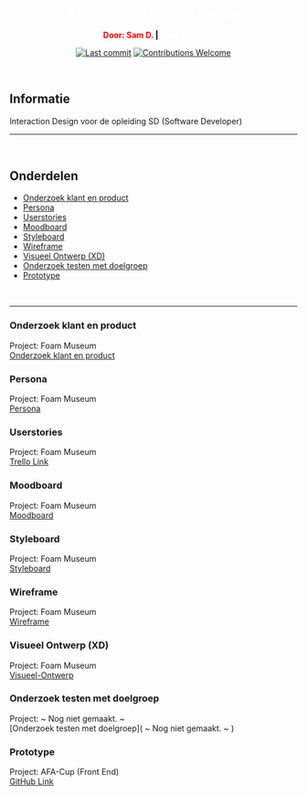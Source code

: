 </br>

<h2 style="color: white;"align="center">Keuzedeel Interaction Design</h2>

<p style="color: red;font-weight: bold" align="center" > Door: Sam D. <span style="color: black;">| </span><span style="color: white;"> Klas: SD2A </span></p>

<p align="center">
    <a href="#"><img src="https://img.shields.io/github/last-commit/unfinishedd/keuzedeel-interaction-design" alt="Last commit"></a>
    <a href="https://github.com/unfinishedd/keuzedeel-interaction-design/issues"><img src="https://img.shields.io/badge/contributions-welcome-ff69b4.svg" alt="Contributions Welcome"></a>
</p>

</br>


## Informatie

Interaction Design voor de opleiding SD (Software Developer)  


---

</br>

## Onderdelen


- [Onderzoek klant en product](#onderzoek-klant-en-product)
- [Persona](#persona)
- [Userstories](#userstories)
- [Moodboard](#moodboard)
- [Styleboard](#styleboard)
- [Wireframe](#wireframe)
- [Visueel Ontwerp (XD)](#visueel-ontwerp-(XD))
- [Onderzoek testen met doelgroep](#onderzoek-testen-met-doelgroep)
- [Prototype](#prototype)


</br>

---



### Onderzoek klant en product

Project: Foam Museum </br>
[Onderzoek klant en product](https://github.com/unfinishedd/keuzedeel-interaction-design/tree/main/onderzoek%20klant%20en%20product)


### Persona

Project: Foam Museum </br>
[Persona](https://github.com/unfinishedd/keuzedeel-interaction-design/tree/main/persona)


### Userstories

Project: Foam Museum </br>
[Trello Link](https://trello.com/b/fozAhvke/foam-e-commerce)


### Moodboard

Project: Foam Museum </br>
[Moodboard](https://github.com/unfinishedd/keuzedeel-interaction-design/tree/main/moodboards)


### Styleboard

Project: Foam Museum </br>
[Styleboard](https://github.com/unfinishedd/keuzedeel-interaction-design/tree/main/styleboards)


### Wireframe

Project: Foam Museum </br>
[Wireframe](https://github.com/unfinishedd/keuzedeel-interaction-design/tree/main/wireframes)


### Visueel Ontwerp (XD)

Project: Foam Museum </br>
[Visueel-Ontwerp](https://xd.adobe.com/view/24b99b91-aec0-45a9-ae6a-a0eaa2ecd0bf-71ea)


### Onderzoek testen met doelgroep

Project: ~ Nog niet gemaakt. ~ </br>
[Onderzoek testen met doelgroep]( ~ Nog niet gemaakt. ~ )


### Prototype

Project: AFA-Cup (Front End) </br>
[GitHub Link](https://github.com/unfinishedd/afa-cup-front-end)

